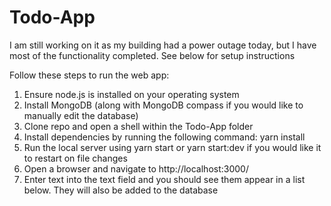 # Todo-App
I am still working on it as my building had a power outage today, but I have most of the functionality completed. See below for setup instructions


Follow these steps to run the web app:

1. Ensure node.js is installed on your operating system
2. Install MongoDB (along with MongoDB compass if you would like to manually edit the database)
4. Clone repo and open a shell within the Todo-App folder
5. Install dependencies by running the following command: yarn install
6. Run the local server using yarn start or yarn start:dev if you would like it to restart on file changes
7. Open a browser and navigate to http://localhost:3000/
8. Enter text into the text field and you should see them appear in a list below. They will also be added to the database
